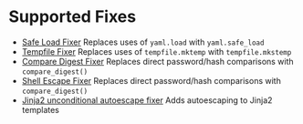 # Supported Fixes

* [Safe Load Fixer](fixes/safeloadfixer.md) Replaces uses of `yaml.load` with `yaml.safe_load`
* [Tempfile Fixer](fixes/tempfilefixer.md) Replaces uses of `tempfile.mktemp` with `tempfile.mkstemp`
* [Compare Digest Fixer](fixes/comaredigestfixer.md) Replaces direct password/hash comparisons with `compare_digest()`
* [Shell Escape Fixer](fixes/shellescapefixer.md) Replaces direct password/hash comparisons with `compare_digest()`
* [Jinja2 unconditional autoescape fixer](../fixes/jinja2unconditional.md) Adds autoescaping to Jinja2 templates
